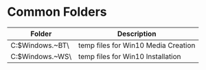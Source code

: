 # Common Folders

|Folder| Description |  
| -- | -- |  
|C:\$Windows.~BT\ | temp files for Win10 Media Creation|  
|C:\$Windows.~WS\ | temp files for Win10 Installation|  

